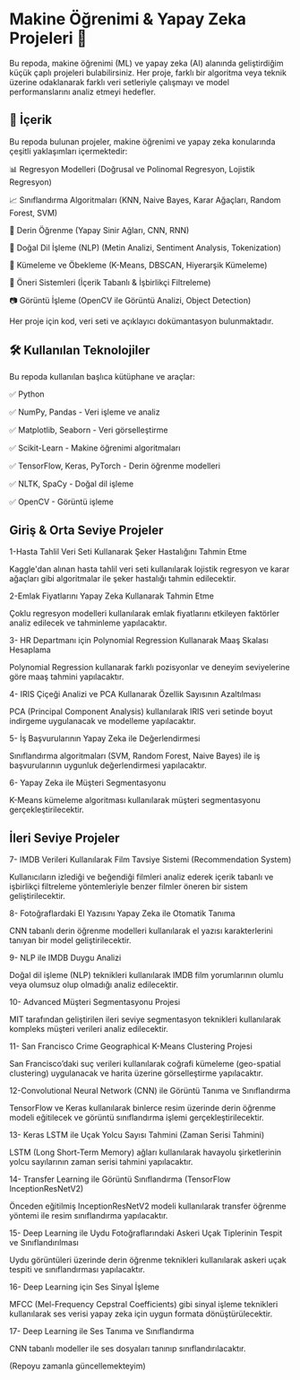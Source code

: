 # Makine Öğrenimi & Yapay Zeka Projeleri 🚀
Bu repoda, makine öğrenimi (ML) ve yapay zeka (AI) alanında geliştirdiğim küçük çaplı projeleri bulabilirsiniz. Her proje, farklı bir algoritma veya teknik üzerine odaklanarak farklı veri setleriyle çalışmayı ve model performanslarını analiz etmeyi hedefler.

## 📌 İçerik
Bu repoda bulunan projeler, makine öğrenimi ve yapay zeka konularında çeşitli yaklaşımları içermektedir:


📊 Regresyon Modelleri (Doğrusal ve Polinomal Regresyon, Lojistik Regresyon)

📈 Sınıflandırma Algoritmaları (KNN, Naive Bayes, Karar Ağaçları, Random Forest, SVM)

🤖 Derin Öğrenme (Yapay Sinir Ağları, CNN, RNN)

📡 Doğal Dil İşleme (NLP) (Metin Analizi, Sentiment Analysis, Tokenization)

🎯 Kümeleme ve Öbekleme (K-Means, DBSCAN, Hiyerarşik Kümeleme)

📌 Öneri Sistemleri (İçerik Tabanlı & İşbirlikçi Filtreleme)

📷 Görüntü İşleme (OpenCV ile Görüntü Analizi, Object Detection)

Her proje için kod, veri seti ve açıklayıcı dokümantasyon bulunmaktadır.


## 🛠 Kullanılan Teknolojiler
Bu repoda kullanılan başlıca kütüphane ve araçlar:

✅ Python

✅ NumPy, Pandas - Veri işleme ve analiz

✅ Matplotlib, Seaborn - Veri görselleştirme

✅ Scikit-Learn - Makine öğrenimi algoritmaları

✅ TensorFlow, Keras, PyTorch - Derin öğrenme modelleri

✅ NLTK, SpaCy - Doğal dil işleme

✅ OpenCV - Görüntü işleme

## Giriş & Orta Seviye Projeler
1-Hasta Tahlil Veri Seti Kullanarak Şeker Hastalığını Tahmin Etme

Kaggle'dan alınan hasta tahlil veri seti kullanılarak lojistik regresyon ve karar ağaçları gibi algoritmalar ile şeker hastalığı tahmin edilecektir.

2-Emlak Fiyatlarını Yapay Zeka Kullanarak Tahmin Etme

Çoklu regresyon modelleri kullanılarak emlak fiyatlarını etkileyen faktörler analiz edilecek ve tahminleme yapılacaktır.

3- HR Departmanı için Polynomial Regression Kullanarak Maaş Skalası Hesaplama

Polynomial Regression kullanarak farklı pozisyonlar ve deneyim seviyelerine göre maaş tahmini yapılacaktır.

4- IRIS Çiçeği Analizi ve PCA Kullanarak Özellik Sayısının Azaltılması

PCA (Principal Component Analysis) kullanılarak IRIS veri setinde boyut indirgeme uygulanacak ve modelleme yapılacaktır.

5- İş Başvurularının Yapay Zeka ile Değerlendirmesi

Sınıflandırma algoritmaları (SVM, Random Forest, Naive Bayes) ile iş başvurularının uygunluk değerlendirmesi yapılacaktır.

6- Yapay Zeka ile Müşteri Segmentasyonu

K-Means kümeleme algoritması kullanılarak müşteri segmentasyonu gerçekleştirilecektir.

## İleri Seviye Projeler
7- IMDB Verileri Kullanılarak Film Tavsiye Sistemi (Recommendation System)

Kullanıcıların izlediği ve beğendiği filmleri analiz ederek içerik tabanlı ve işbirlikçi filtreleme yöntemleriyle benzer filmler öneren bir sistem geliştirilecektir.

8- Fotoğraflardaki El Yazısını Yapay Zeka ile Otomatik Tanıma

CNN tabanlı derin öğrenme modelleri kullanılarak el yazısı karakterlerini tanıyan bir model geliştirilecektir.

9- NLP ile IMDB Duygu Analizi

Doğal dil işleme (NLP) teknikleri kullanılarak IMDB film yorumlarının olumlu veya olumsuz olup olmadığı analiz edilecektir.

10- Advanced Müşteri Segmentasyonu Projesi

MIT tarafından geliştirilen ileri seviye segmentasyon teknikleri kullanılarak kompleks müşteri verileri analiz edilecektir.

11- San Francisco Crime Geographical K-Means Clustering Projesi

San Francisco’daki suç verileri kullanılarak coğrafi kümeleme (geo-spatial clustering) uygulanacak ve harita üzerine görselleştirme yapılacaktır.

12-Convolutional Neural Network (CNN) ile Görüntü Tanıma ve Sınıflandırma

TensorFlow ve Keras kullanılarak binlerce resim üzerinde derin öğrenme modeli eğitilecek ve görüntü sınıflandırma işlemi gerçekleştirilecektir.

13- Keras LSTM ile Uçak Yolcu Sayısı Tahmini (Zaman Serisi Tahmini)

LSTM (Long Short-Term Memory) ağları kullanılarak havayolu şirketlerinin yolcu sayılarının zaman serisi tahmini yapılacaktır.

14- Transfer Learning ile Görüntü Sınıflandırma (TensorFlow InceptionResNetV2)

Önceden eğitilmiş InceptionResNetV2 modeli kullanılarak transfer öğrenme yöntemi ile resim sınıflandırma yapılacaktır.

15- Deep Learning ile Uydu Fotoğraflarındaki Askeri Uçak Tiplerinin Tespit ve Sınıflandırılması

Uydu görüntüleri üzerinde derin öğrenme teknikleri kullanılarak askeri uçak tespiti ve sınıflandırması yapılacaktır.

16- Deep Learning için Ses Sinyal İşleme

MFCC (Mel-Frequency Cepstral Coefficients) gibi sinyal işleme teknikleri kullanılarak ses verisi yapay zeka için uygun formata dönüştürülecektir.

17- Deep Learning ile Ses Tanıma ve Sınıflandırma

CNN tabanlı modeller ile ses dosyaları tanınıp sınıflandırılacaktır.


(Repoyu zamanla güncellemekteyim)
